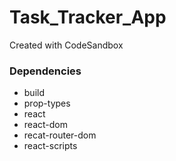 # Task_Tracker_App

Created with CodeSandbox

### Dependencies

- build
- prop-types
- react
- react-dom
- recat-router-dom
- react-scripts
